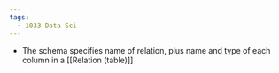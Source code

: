 ```yaml
---
tags:
  - 1033-Data-Sci
---
```

- The schema specifies name of relation, plus name and type of each column in a [[Relation (table)]]